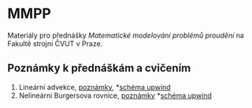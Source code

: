 # MMPP

Materiály pro přednášky *Matematické modelování problémů proudění* na
Fakultě strojní ČVUT v Praze.


## Poznámky k přednáškám a cvičením
1. Lineární advekce, [poznámky](lessons/01_linearni_advekce.ipynb),
   *[schéma upwind](src/linadv_upwind.cpp)
2. Nelineární Burgersova rovnice, [poznámky](lessons/02_burgersova_rovnice.ipynb)
   *[schéma upwind](src/burgers_upwind.cpp)

